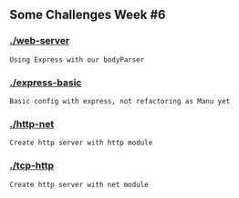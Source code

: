 ## Some Challenges Week #6

### [./web-server](./web-server)
```
Using Express with our bodyParser
```

### [./express-basic](./express-basic)
```
Basic config with express, not refactoring as Manu yet
```

### [./http-net](././http-net)
```
Create http server with http module
```

### [./tcp-http](./tcp-http)
```
Create http server with net module
```